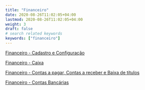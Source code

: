 ```yaml
---
title: "Financeiro"
date: 2020-08-26T11:02:05+04:00
lastmod: 2020-08-26T11:02:05+04:00
weight: 3
draft: false
# search related keywords
keywords: ["financeiro"]
---
```


[Financeiro - Cadastro e Configuração][1]

[Financeiro - Caixa][2]

[Financeiro - Contas a pagar, Contas a receber e Baixa de títulos][3]

[Financeiro - Contas Bancárias][4]



[1]:FinanceiroCadastroeConfiguracao.pdf
[2]:FinanceiroCaixa.pdf
[3]:FinanceiroContasapagarContasarecebereBaixadetítulos.pdf
[4]:FinanceiroContasbancarias.pdf

